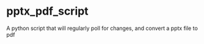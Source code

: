 # pptx_pdf_script
A python script that will regularly poll for changes, and convert a pptx file to pdf
